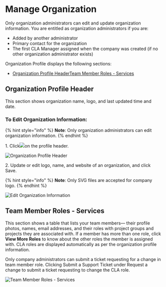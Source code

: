 # Manage Organization

Only organization administrators can edit and update organization information. You are entitled as organization administrators if you are:

* Added by another administrator
* Primary contact for the organization
* The first CLA Manager assigned when the company was created (if no other organization administrator exists)

Organization Profile displays the following sections:

* ​[Organization Profile Header](http://127.0.0.1:5000/s/-M2DCN9UgoRgMEkgnLyP-3789850253/corporate-cla-console/manage-organization#organization-profile-header)​​[Team Member Roles - Services](http://127.0.0.1:5000/s/-M2DCN9UgoRgMEkgnLyP-3789850253/corporate-cla-console/manage-organization#team-member-roles-services)​

## Organization Profile Header <a href="#organization-profile-header" id="organization-profile-header"></a>

This section shows organization name, logo, and last updated time and date.

### To Edit Organization Information: <a href="#to-edit-organization-information" id="to-edit-organization-information"></a>

{% hint style="info" %}
**Note**: Only organization administrators can edit organization information.
{% endhint %}

1\. Click![](https://firebasestorage.googleapis.com/v0/b/gitbook-28427.appspot.com/o/assets%2F-M2DCN9UgoRgMEkgnLyP%2F-MA6GWiKNR8NbAdZLdDp%2F-MA6JwfLBLbIeqxWexWs%2Fedit%20CTA%20button.png?alt=media\&token=9bd600af-26bb-448f-9123-a08056015c16)on the profile header.

![Organization Profile Header](https://files.gitbook.com/v0/b/gitbook-legacy-files/o/assets%2F-M2DCN9UgoRgMEkgnLyP%2F-MQLHcVJZxYzgjbpYCbv%2F-MQM2hrDPX1nOg0PVsdC%2Forganization%20profile%20header.png?alt=media\&token=53676d9a-b46b-4fb3-9c02-876cda1eba1c)

2\. Update or edit logo, name, and website of an organization, and click Save.

{% hint style="info" %}
**Note**: Only SVG files are accepted for company logo.
{% endhint %}

![Edit Organization Information](https://files.gitbook.com/v0/b/gitbook-legacy-files/o/assets%2F-M2DCN9UgoRgMEkgnLyP%2F-MMtuFseEUFUva2iGsvQ%2F-MMtv1\_UWOvsEXl0nPPp%2Fedit%20organization%20information.png?alt=media\&token=da8c97c7-6673-4f2e-b9d5-a2abfd8b1e5d)

## Team Member Roles - Services <a href="#team-member-roles-services" id="team-member-roles-services"></a>

This section shows a table that lists your team members— their profile photos, names, email addresses, and their roles with project groups and projects they are associated with. If a member has more than one role, click **View More Roles** to know about the other roles the member is assigned with. CLA roles are displayed automatically as per the organization profile information.

Only company administrators can submit a ticket requesting for a change in team member role. Clicking Submit a Support Ticket under Request a change to submit a ticket requesting to change the CLA role.

![Team Member Roles - Services](https://files.gitbook.com/v0/b/gitbook-legacy-files/o/assets%2F-M2DCN9UgoRgMEkgnLyP%2F-MQupPrEs7NQA9eNsr7Y%2F-MQuqM06QeFeUTkAUgKD%2Fteam%20member%20roles-services.png?alt=media\&token=ebaaa5a2-acd8-4eaa-8410-ec7c93a38ea9)
